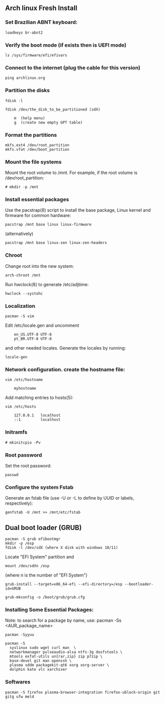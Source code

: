## Arch linux Fresh Install

### Set Brazilian ABNT keyboard:
```
loadkeys br-abnt2
```

### Verify the boot mode (if exists then is UEFI mode)
```
ls /sys/firmware/efi/efivars
```
### Connect to the internet (plug the cable for this version)
```
ping archlinux.org
```

### Partition the disks
```
fdisk -l

fdisk /dev/the_disk_to_be_partitioned (sdX)

	m  (help menu)
	g  (create new empty GPT table)
```

### Format the partitions
```
mkfs.ext4 /dev/root_partition
mkfs.vfat /dev/boot_partition
```
### Mount the file systems

Mount the root volume to /mnt. For example, if the root volume is /dev/root_partition:
```
# mkdir -p /mnt
```

### Install essential packages

Use the pacstrap(8) script to install the base package, Linux kernel and firmware for common hardware:
```
pacstrap /mnt base linux linux-firmware
```
(alternatively)
```
pacstrap /mnt base linux-zen linux-zen-headers
```
###  Chroot
Change root into the new system:
```
arch-chroot /mnt
```

Run hwclock(8) to generate /etc/adjtime:
```
hwclock --systohc
```
### Localization
```	
pacman -S vim
```
Edit /etc/locale.gen and uncomment 
```
	en_US.UTF-8 UTF-8 
	pt_BR.UTF-8 UTF-8
```
and other needed locales. Generate the locales by running:
```
locale-gen
```
### Network configuration. create the hostname file:
```
vim /etc/hostname

	myhostname
```

Add matching entries to hosts(5):
```
vim /etc/hosts

	127.0.0.1	localhost
	::1			localhost
```

### Initramfs
```
# mkinitcpio -Pv
```

### Root password

Set the root password:
```
passwd
```
### Configure the system Fstab
Generate an fstab file (use -U or -L to define by UUID or labels, respectively):
```
genfstab -U /mnt >> /mnt/etc/fstab
```
## Dual boot loader (GRUB)
```
pacman -S grub efibootmgr
mkdir -p /esp
fdisk -l /dev/sdX (where X disk with windows 10/11)
```
Locate "EFI System" partition and
```
mount /dev/sdXn /esp
```
(where n is the number of "EFI System")
```
grub-install --target=x86_64-efi --efi-directory=/esp --bootloader-id=GRUB
```
```
grub-mkconfig -o /boot/grub/grub.cfg
```

### Installing Some Essential Packages:

Note: to search for a package by name, use: pacman -Ss <AUR_package_name> 
```
pacman -Syyuu

pacman -S 
  syslinux sudo wget curl man  \
  networkmanager pulseaudio-alsa ntfs-3g dosfstools \
  mtools exfat-utils un{rar,zip} zip p7zip \
  base-devel git man openssh \
  plasma sddm packagekit-qt6 xorg xorg-server \
  dolphin kate vlc xarchiver 
```

### Softwares
```
pacman -S firefox plasma-browser-integration firefox-ublock-origin git gitg ufw meld
```
